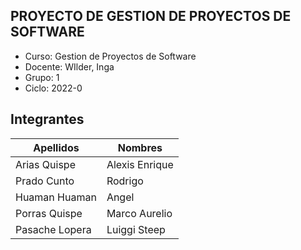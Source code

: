 ## PROYECTO DE GESTION DE PROYECTOS DE SOFTWARE
- Curso: Gestion de Proyectos de Software
- Docente: WIlder, Inga
- Grupo: 1
- Ciclo: 2022-0

## Integrantes
| Apellidos | Nombres |
| --------- | ------- |
| Arias Quispe | Alexis Enrique |
| Prado Cunto | Rodrigo |
| Huaman Huaman | Angel |
| Porras Quispe | Marco Aurelio |
| Pasache Lopera | Luiggi Steep |
